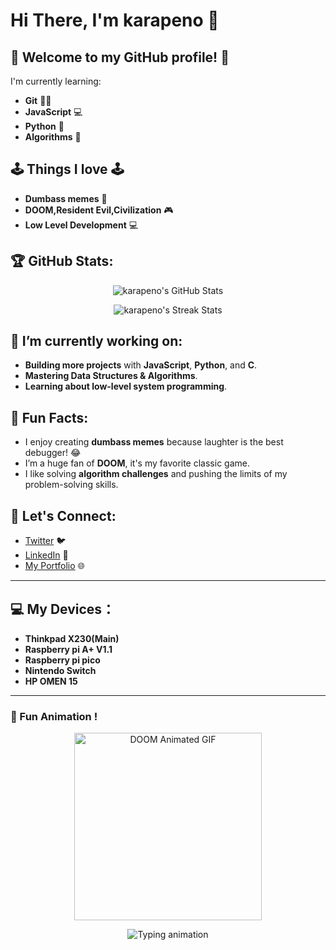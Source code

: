 # Hi There, I'm **karapeno** 👋

## 🎉 Welcome to my GitHub profile! 🎉

I'm currently learning:
- **Git** 🧑‍💻
- **JavaScript** 💻
- **Python** 🐍
- **Algorithms** 🧠

## 🕹️ Things I love 🕹️
- **Dumbass memes** 🤪
- **DOOM,Resident Evil,Civilization** 🎮
- **Low Level Development** 💻

## 🏆 GitHub Stats:
<p align="center">
  <img src="https://github-readme-stats.vercel.app/api?username=karapeno&theme=tokyonight&show_icons=true&hide_border=true&count_private=true" alt="karapeno's GitHub Stats" />
</p>

<p align="center">
  <img src="https://github-readme-streak-stats.herokuapp.com/?user=karapeno&theme=tokyonight&hide_border=true" alt="karapeno's Streak Stats" />
</p>

## 🌱 I’m currently working on:
- **Building more projects** with **JavaScript**, **Python**, and **C**.
- **Mastering Data Structures & Algorithms**.
- **Learning about low-level system programming**.

## 🌟 Fun Facts:
- I enjoy creating **dumbass memes** because laughter is the best debugger! 😂
- I’m a huge fan of **DOOM**, it's my favorite classic game.
- I like solving **algorithm challenges** and pushing the limits of my problem-solving skills.

## 💬 Let's Connect:
- [Twitter](https://twitter.com/kalajalapeno) 🐦
- [LinkedIn](https://linkedin.com/in/karapeno) 💼
- [My Portfolio](https://karapeno.dev) 🌐

---

## 💻 My Devices：
- **Thinkpad X230(Main)**
- **Raspberry pi A+ V1.1**
- **Raspberry pi pico**
- **Nintendo Switch**
- **HP OMEN 15**

---

### 🚀 Fun Animation !

<p align="center">
  <img src="https://media0.giphy.com/media/v1.Y2lkPTc5MGI3NjExY3J4ZTY4N2xvZHpyYWU2bXc4MGRna29xNm1lYTVvaGYxZHVhNnVuZCZlcD12MV9pbnRlcm5hbF9naWZfYnlfaWQmY3Q9Zw/NsKjvlTb3xY9Mw8Jpf/giphy.webp" alt="DOOM Animated GIF" width="300" />
</p>

<p align="center">
  <img src="https://readme-typing-svg.demolab.com?font=Fira+Code&size=30&duration=2000&pause=1000&color=F70000&center=true&vCenter=true&repeat=false&width=435&lines=Currently+Learning+Git%2C+JavaScript%2C+Python%2C+and+Algorithms!" alt="Typing animation" />
</p>
